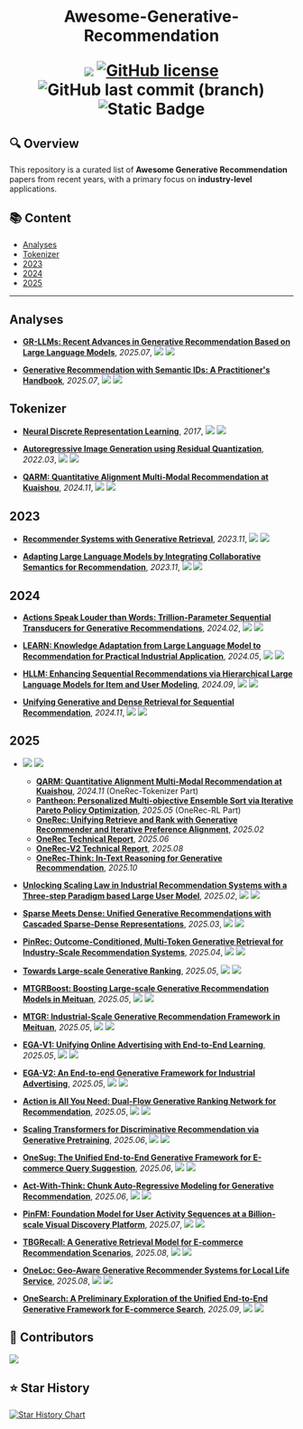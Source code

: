 <p align="center">
<h1 align="center">Awesome-Generative-Recommendation


<p align="center">
    <a href="https://awesome.re"><img src="https://awesome.re/badge.svg"></a>
    <a href="https://github.com/uestc-huangyw/Awesome-Generative-Recommendation/blob/master/LICENSE"><img alt="GitHub license" src="https://img.shields.io/github/license/uestc-huangyw/Awesome-Generative-Recommendation"></a>
    <img src="https://img.shields.io/github/last-commit/uestc-huangyw/Awesome-Generative-Recommendation/main?logo=github&color=blue" alt="GitHub last commit (branch)">
    <img src="https://img.shields.io/badge/Contributions-welcome-blue.svg?style=flat" alt="Static Badge">
</p>


## 🔍 Overview

This repository is a curated list of **Awesome Generative Recommendation** papers from recent years, with a primary focus on **industry-level** applications.

## 📚 Content

- [Analyses](#analyses)
- [Tokenizer](#tokenizer)
- [2023](#2023)
- [2024](#2024)
- [2025](#2025)


---


## Analyses

- [**GR-LLMs: Recent Advances in Generative Recommendation Based on Large Language Models**](https://arxiv.org/abs/2507.06507v2), *2025.07*, ![](https://img.shields.io/badge/Survey-red) ![](https://img.shields.io/badge/Alibaba-orange)


- [**Generative Recommendation with Semantic IDs: A Practitioner's Handbook**](https://arxiv.org/abs/2507.22224v1), *2025.07*, ![](https://img.shields.io/badge/GRID-blue) ![](https://img.shields.io/badge/Snap-orange)






## Tokenizer

- [**Neural Discrete Representation Learning**](https://proceedings.neurips.cc/paper_files/paper/2017/file/7a98af17e63a0ac09ce2e96d03992fbc-Paper.pdf), *2017*, ![](https://img.shields.io/badge/VQ_VAE-blue) ![](https://img.shields.io/badge/DeepMind-orange)


- [**Autoregressive Image Generation using Residual Quantization**](https://arxiv.org/abs/2203.01941), *2022.03*, ![](https://img.shields.io/badge/RQ_VAE-blue) ![](https://img.shields.io/badge/POSTECH-orange)


- [**QARM: Quantitative Alignment Multi-Modal Recommendation at Kuaishou**](https://arxiv.org/abs/2411.11739), *2024.11*, ![](https://img.shields.io/badge/QARM-blue) ![](https://img.shields.io/badge/Kuaishou-orange)






## 2023

- [**Recommender Systems with Generative Retrieval**](https://proceedings.neurips.cc/paper_files/paper/2023/file/20dcab0f14046a5c6b02b61da9f13229-Paper-Conference.pdf), *2023.11*, ![](https://img.shields.io/badge/TIGER-blue) ![](https://img.shields.io/badge/DeepMind-orange)


- [**Adapting Large Language Models by Integrating Collaborative Semantics for Recommendation**](https://arxiv.org/abs/2311.09049), *2023.11*, ![](https://img.shields.io/badge/LC_Rec-blue) ![](https://img.shields.io/badge/Tencent-orange)





## 2024

- [**Actions Speak Louder than Words: Trillion-Parameter Sequential Transducers for Generative Recommendations**](https://arxiv.org/abs/2402.17152), *2024.02*, ![](https://img.shields.io/badge/HSTU-blue) ![](https://img.shields.io/badge/Meta-orange)


- [**LEARN: Knowledge Adaptation from Large Language Model to Recommendation for Practical Industrial Application**](https://arxiv.org/abs/2405.03988), *2024.05*, ![](https://img.shields.io/badge/LEARN-blue) ![](https://img.shields.io/badge/Kuaishou-orange)


- [**HLLM: Enhancing Sequential Recommendations via Hierarchical Large Language Models for Item and User Modeling**](https://arxiv.org/abs/2409.12740), *2024.09*, ![](https://img.shields.io/badge/HLLM-blue) ![](https://img.shields.io/badge/ByteDance-orange)


- [**Unifying Generative and Dense Retrieval for Sequential Recommendation**](https://arxiv.org/abs/2411.18814), *2024.11*, ![](https://img.shields.io/badge/LIGER-blue) ![](https://img.shields.io/badge/Meta-orange)






## 2025

- ![](https://img.shields.io/badge/OneRec_series-blue) ![](https://img.shields.io/badge/Kuaishou-orange)
  - [**QARM: Quantitative Alignment Multi-Modal Recommendation at Kuaishou**](https://arxiv.org/abs/2411.11739), *2024.11* (OneRec-Tokenizer Part)
  - [**Pantheon: Personalized Multi-objective Ensemble Sort via Iterative Pareto Policy Optimization**](https://arxiv.org/abs/2505.13894), *2025.05* (OneRec-RL Part)
  - [**OneRec: Unifying Retrieve and Rank with Generative Recommender and Iterative Preference Alignment**](https://arxiv.org/abs/2502.18965), *2025.02*
  - [**OneRec Technical Report**](https://arxiv.org/abs/2506.13695), *2025.06*
  - [**OneRec-V2 Technical Report**](https://arxiv.org/pdf/2508.20900), *2025.08*
  - [**OneRec-Think: In-Text Reasoning for Generative Recommendation**](https://arxiv.org/abs/2510.11639v1), *2025.10*



- [**Unlocking Scaling Law in Industrial Recommendation Systems with a Three-step Paradigm based Large User Model**](https://arxiv.org/abs/2502.08309), *2025.02*, ![](https://img.shields.io/badge/LUM-blue) ![](https://img.shields.io/badge/Alibaba-orange)


- [**Sparse Meets Dense: Unified Generative Recommendations with Cascaded Sparse-Dense Representations**](https://arxiv.org/abs/2503.02453), *2025.03*, ![](https://img.shields.io/badge/COBRA-blue) ![](https://img.shields.io/badge/Baidu-orange)


- [**PinRec: Outcome-Conditioned, Multi-Token Generative Retrieval for Industry-Scale Recommendation Systems**](https://arxiv.org/abs/2504.10507), *2025.04*, ![](https://img.shields.io/badge/PinRec-blue) ![](https://img.shields.io/badge/Pinterest-orange)


- [**Towards Large-scale Generative Ranking**](https://arxiv.org/abs/2505.04180), *2025.05*, ![](https://img.shields.io/badge/GenRank-blue) ![](https://img.shields.io/badge/Xiaohongshu-orange)


- [**MTGRBoost: Boosting Large-scale Generative Recommendation Models in Meituan**](https://arxiv.org/abs/2505.12663), *2025.05*, ![](https://img.shields.io/badge/MTGRBoost-blue) ![](https://img.shields.io/badge/Meituan-orange)


- [**MTGR: Industrial-Scale Generative Recommendation Framework in Meituan**](https://arxiv.org/abs/2505.18654), *2025.05*, ![](https://img.shields.io/badge/MTGR-blue) ![](https://img.shields.io/badge/Meituan-orange)


- [**EGA-V1: Unifying Online Advertising with End-to-End Learning**](https://arxiv.org/abs/2505.19755), *2025.05*, ![](https://img.shields.io/badge/EGA_V1-blue) ![](https://img.shields.io/badge/Meituan-orange)


- [**EGA-V2: An End-to-end Generative Framework for Industrial Advertising**](https://arxiv.org/abs/2505.17549), *2025.05*, ![](https://img.shields.io/badge/EGA_V2-blue) ![](https://img.shields.io/badge/Meituan-orange)


- [**Action is All You Need: Dual-Flow Generative Ranking Network for Recommendation**](https://arxiv.org/abs/2505.16752), *2025.05*, ![](https://img.shields.io/badge/DFGR-blue) ![](https://img.shields.io/badge/Meituan-orange)


- [**Scaling Transformers for Discriminative Recommendation via Generative Pretraining**](https://arxiv.org/abs/2506.03699), *2025.06*, ![](https://img.shields.io/badge/GPSD-blue) ![](https://img.shields.io/badge/Alibaba-orange)


- [**OneSug: The Unified End-to-End Generative Framework for E-commerce Query Suggestion**](https://arxiv.org/abs/2506.06913), *2025.06*, ![](https://img.shields.io/badge/OneSug-blue) ![](https://img.shields.io/badge/Kuaishou-orange)


- [**Act-With-Think: Chunk Auto-Regressive Modeling for Generative Recommendation**](https://arxiv.org/abs/2506.23643v1), *2025.06*, ![](https://img.shields.io/badge/CAR-blue) ![](https://img.shields.io/badge/Huawei-orange)


- [**PinFM: Foundation Model for User Activity Sequences at a Billion-scale Visual Discovery Platform**](https://arxiv.org/abs/2507.12704), *2025.07*, ![](https://img.shields.io/badge/PinFM-blue) ![](https://img.shields.io/badge/Pinterest-orange)


- [**TBGRecall: A Generative Retrieval Model for E-commerce Recommendation Scenarios**](https://arxiv.org/abs/2508.11977), *2025.08*, ![](https://img.shields.io/badge/TBGRecall-blue) ![](https://img.shields.io/badge/Alibaba-orange)


- [**OneLoc: Geo-Aware Generative Recommender Systems for Local Life Service**](https://arxiv.org/abs/2508.14646v1), *2025.08*, ![](https://img.shields.io/badge/OneLoc-blue) ![](https://img.shields.io/badge/Kuaishou-orange)


- [**OneSearch: A Preliminary Exploration of the Unified End-to-End Generative Framework for E-commerce Search**](https://arxiv.org/abs/2509.03236v3), *2025.09*, ![](https://img.shields.io/badge/OneSearch-blue) ![](https://img.shields.io/badge/Kuaishou-orange)




## 👥 Contributors

<a href="https://github.com/uestc-huangyw/Awesome-Generative-Recommendation/graphs/contributors">
  <img src="https://contrib.rocks/image?repo=uestc-huangyw/Awesome-Generative-Recommendation" />
</a>




## ⭐ Star History

[![Star History Chart](https://api.star-history.com/svg?repos=uestc-huangyw/Awesome-Generative-Recommendation&type=Date)](https://star-history.com/#uestc-huangyw/Awesome-Generative-Recommendation&Date)
